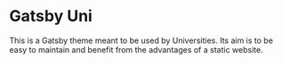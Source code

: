 # Gatsby Uni

This is a Gatsby theme meant to be used by Universities. Its aim is to be easy to maintain and benefit from the advantages of a static website.
